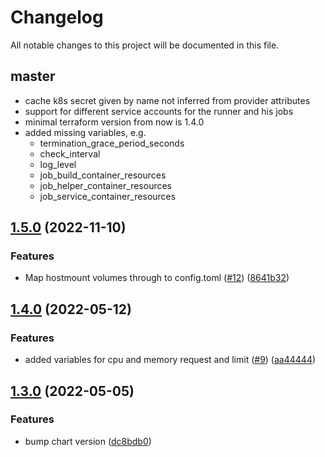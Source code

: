 # Changelog

All notable changes to this project will be documented in this file.

## master

- cache k8s secret given by name not inferred from provider attributes
- support for different service accounts for the runner and his jobs
- minimal terraform version from now is 1.4.0
- added missing variables, e.g.
    - termination_grace_period_seconds
    - check_interval
    - log_level
    - job_build_container_resources
    - job_helper_container_resources
    - job_service_container_resources

## [1.5.0](https://github.com/DeimosCloud/terraform-kubernetes-gitlab-runner/compare/v1.4.0...v1.5.0) (2022-11-10)

### Features

* Map hostmount volumes through to
  config.toml ([#12](https://github.com/DeimosCloud/terraform-kubernetes-gitlab-runner/issues/12)) ([8641b32](https://github.com/DeimosCloud/terraform-kubernetes-gitlab-runner/commit/8641b32a8281ed157f8ef9cfdcaf9936944ef869))

## [1.4.0](https://github.com/DeimosCloud/terraform-kubernetes-gitlab-runner/compare/v1.3.0...v1.4.0) (2022-05-12)

### Features

* added variables for cpu and memory request and
  limit ([#9](https://github.com/DeimosCloud/terraform-kubernetes-gitlab-runner/issues/9)) ([aa44444](https://github.com/DeimosCloud/terraform-kubernetes-gitlab-runner/commit/aa44444fe396f40f8c8fe210dd2f08b2454a001b))

## [1.3.0](https://github.com/DeimosCloud/terraform-kubernetes-gitlab-runner/compare/v1.2.0...v1.3.0) (2022-05-05)

### Features

* bump chart
  version ([dc8bdb0](https://github.com/DeimosCloud/terraform-kubernetes-gitlab-runner/commit/dc8bdb02fa9c772c12231b3c9e57fd3c664168ce))
